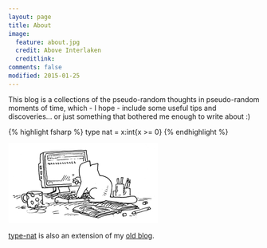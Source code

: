```yaml
---
layout: page
title: About
image:
  feature: about.jpg
  credit: Above Interlaken
  creditlink: 
comments: false
modified: 2015-01-25
---
```



This blog is a collections of the pseudo-random thoughts in pseudo-random moments of time, which - I hope - include some useful tips and discoveries... or just something that bothered me enough to write about :) 

{% highlight fsharp %}
type nat = x:int{x >= 0}
{% endhighlight %}

<img src="/images/about.png" alt="">

[type-nat](https://type-nat.ch) is also an extension of my [old blog](https://luajalla.azurewebsites.net/).
